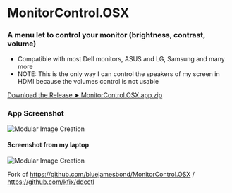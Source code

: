 # MonitorControl.OSX

### A menu let to control your monitor (brightness, contrast, volume)
- Compatible with most Dell monitors, ASUS and LG, Samsung and many more
- NOTE: This is the only way I can control the speakers of my screen in HDMI because the volumes control is not usable

[Download the Release ➤ MonitorControl.OSX.app.zip](https://github.com/chris1111/MonitorControl.OSX/releases/tag/V1)

### App Screenshot
![Modular Image Creation](https://i62.servimg.com/u/f62/18/50/18/69/captu555.png)

#### Screenshot from my laptop
![Modular Image Creation](https://i62.servimg.com/u/f62/18/50/18/69/ribkx10.png)



Fork of https://github.com/bluejamesbond/MonitorControl.OSX / https://github.com/kfix/ddcctl
